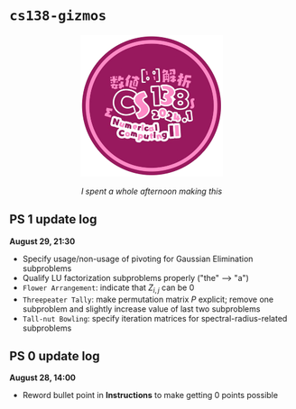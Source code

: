 # `cs138-gizmos`

<div align="center">

<img src="./assets/138_logo.png" width="50%" />

<i>I spent a whole afternoon making this</i>

</div>

## PS 1 update log

**August 29, 21:30**
- Specify usage/non-usage of pivoting for Gaussian Elimination subproblems
- Qualify LU factorization subproblems properly ("the" –> "a")
- `Flower Arrangement`: indicate that $`Z_{i,j}`$ can be $`0`$
- `Threepeater Tally`: make permutation matrix $`P`$ explicit; remove one subproblem and slightly increase value of last two subproblems
- `Tall-nut Bowling`: specify iteration matrices for spectral-radius-related subproblems

## PS 0 update log

**August 28, 14:00**
- Reword bullet point in **Instructions** to make getting $`0`$ points possible
